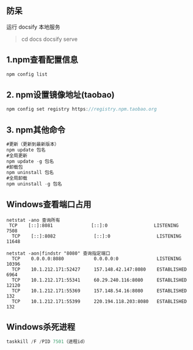## 防呆
运行 docsify 本地服务
> cd docs
> docsify serve

## 1.npm查看配置信息

```.java
npm config list
```

## 2. npm设置镜像地址(taobao)

```.java
npm config set registry https://registry.npm.taobao.org
```

## 3. npm其他命令

```.java
#更新（更新到最新版本）
npm update 包名
#全局更新
npm update -g 包名
#卸载包
npm uninstall 包名
#全局卸载
npm uninstall -g 包名
```

## Windows查看端口占用

```
netstat -ano 查询所有
 TCP    [::]:8081              [::]:0                 LISTENING       7508
  TCP    [::]:8082              [::]:0                 LISTENING       11648
  
netstat -aon|findstr "8080" 查询指定端口
  TCP    0.0.0.0:8080           0.0.0.0:0              LISTENING       10396
  TCP    10.1.212.171:52427     157.148.42.147:8080    ESTABLISHED     6964
  TCP    10.1.212.171:55341     60.29.240.116:8080     ESTABLISHED     12120
  TCP    10.1.212.171:55369     157.148.54.16:8080     ESTABLISHED     132
  TCP    10.1.212.171:55399     220.194.118.203:8080   ESTABLISHED     132
```

## Windows杀死进程

```.java
taskkill /F /PID 7501（进程id） 
```

